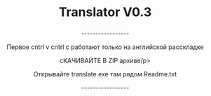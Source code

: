 <h1 align="center">Translator V0.3</a> 

<h3></h3>
<p align ="center">-----------------</p>
<p align ="center">Первое cntrl v cntrl c работают только на английской расскладке</p>
<p align ="center">сКАЧИВАЙТЕ В ZIP архиве/p>
<p align ="center">Открывайте translate.exe там рядом Readme.txt</p>
<p align ="center">-----------------</p>
